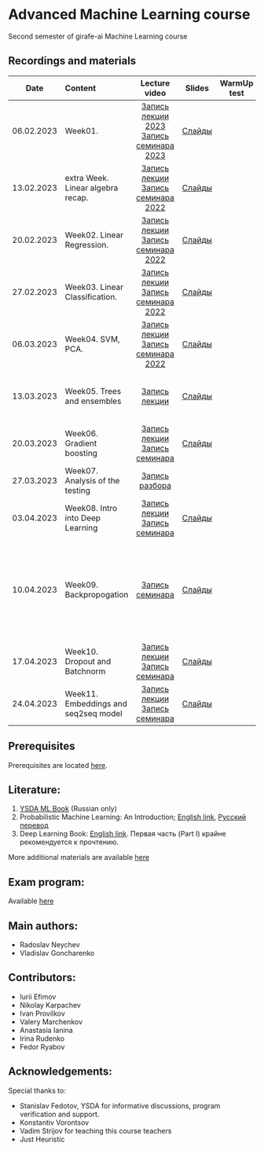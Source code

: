 # Advanced Machine Learning course

Second semester of girafe-ai Machine Learning course

## Recordings and materials

| Date   | Content                | Lecture video | Slides               | WarmUp test             | HW                  | Deadline          | Comments |
|:------:|:-----------------------|:------------:|:------------:|:-----------------------:|:------------------------:|:----------------------:|:----------------------:|
| 06.02.2023 | Week01.  | [Запись лекции 2023](https://www.youtube.com/watch?v=moMlM5Nuk04&list=PLJR10EXrBaAscNEO1spHWyywDx88sGr9b&index=1&t=8s&pp=gAQBiAQB) [Запись семинара 2023](https://youtu.be/8RH2EjNkDrU)| [Слайды](https://github.com/girafe-ai/ml-course/blob/23s_advanced/week01_word_embeddings/MADE__NLP_01_Word_embeddings.pdf) | | [Assignment 01: kNN]() | 23.59 AOE, 16.04.2022 | *По техническим причинам запись лекции 2022 года не велась*
| 13.02.2023 | extra Week. Linear algebra recap. | [Запись лекции](https://youtu.be/vKfdtHnXVEY?list=PLJR10EXrBaAv2vPy05qesewHv9JFc8ZjM) [Запись семинара 2022](https://youtu.be/Ha3pJJnt5YA?list=PLJR10EXrBaAv2vPy05qesewHv9JFc8ZjM)| [Слайды](week0_00_linear_algebra_recap/lecture00-linear_algebra_recap.pdf) |  | |  |  |
| 20.02.2023     | Week02. Linear Regression. | [Запись лекции](https://youtu.be/imzlM4jRbD4?list=PLJR10EXrBaAv2vPy05qesewHv9JFc8ZjM) [Запись семинара 2022](https://youtu.be/LLGLeM3JKDQ?list=PLJR10EXrBaAv2vPy05qesewHv9JFc8ZjM) | [Слайды](week0_02_linear_reg/lect002_linear_regression.pdf) |  |  [Assignment 02: Linear Regression](homeworks/assignment0_02_lin_reg) | 23.59 AOE, 10.10.2022 |  |
| 27.02.2023     | Week03. Linear Classification. | [Запись лекции](https://youtu.be/db1XU_WJHFs?list=PLJR10EXrBaAv2vPy05qesewHv9JFc8ZjM) [Запись семинара 2022](https://youtu.be/vSeETg1two8)   | [Слайды](week0_03_linear_classification/msai-ml_s21_lect003_logistic_regression.pdf)   |  | [Lab01: ML pipeline](https://github.com/girafe-ai/ml-course/tree/22f_basic/homeworks/lab01_ml_pipeline) | 23.59 AOE 10.11.2022 | 
| 06.03.2023     | Week04. SVM, PCA. | [Запись лекции](https://youtu.be/mlA-XxC9Ugg?list=PLJR10EXrBaAv2vPy05qesewHv9JFc8ZjM) [Запись семинара 2022](https://youtu.be/z-JqKoyHHRI?list=PLJR10EXrBaAv2vPy05qesewHv9JFc8ZjM)   | [Слайды](week0_04_svm_and_pca/lect004_svm_pca.pdf) |  |  [Assignment 03: SVM kernel](https://github.com/girafe-ai/ml-course/tree/22f_basic/homeworks/assignment0_03_svm) | 23.59 AOE, 24.10.2022 |  
| 13.03.2023     | Week05. Trees and ensembles | [Запись лекции](https://youtu.be/kbNZsQj2eHk)   | [Слайды](week0_05_trees_and_ensembles/lect005_trees_and_ensembles_style.pdf) | | [Optional assignment 04: Tree from scratch](https://github.com/girafe-ai/ml-course/tree/22f_basic/homeworks/assignment0_04_tree) | 23.59 AOE, 22.12.2022 | Вместо семинара проходила контрольная работа | 
| 20.03.2023     | Week06. Gradient boosting | [Запись лекции](https://youtu.be/Y97xrRiLY1Q) [Запись семинара](https://youtu.be/4vo39B6M270)   | [Слайды](week0_06_boosting/week0_06_gradient_boosting.pdf) | | | |  | 
| 27.03.2023     | Week07. Аnalysis of the testing | [Запись разбора](https://youtu.be/YiO1N6yVJcg)    |  | | | | Вместо лекции были тест и разбор. | 
| 03.04.2023     | Week08. Intro into Deep Learning | [Запись лекции](https://youtu.be/G--msc2IR-Y) [Запись семинара](https://youtu.be/0WMAfRuFHy8)   | [Слайды](https://github.com/girafe-ai/ml-course/blob/22f_basic/week0_07_intro_to_DL/lect007_intro_to_dl_style.pdf) | | | |  | 
| 10.04.2023     | Week09. Backpropogation |  [Запись семинара](https://youtu.be/HGk5xQ0azdo)   | [Слайды]() | | | | Лекция не велась по причине болезни преподавателя, однако был проведён дополнительный семинар по backpropogation | 
| 17.04.2023     | Week10. Dropout and Batchnorm | [Запись лекции](https://youtu.be/UtEV_ILJTA0) [Запись семинара](https://youtu.be/tq-mmdsW5QI)   | [Слайды](https://github.com/girafe-ai/ml-course/blob/22f_basic/week0_08_dropout_batchnorm/lect008_deeplearning_part_2_style.pdf) | | | |  | 
| 24.04.2023     | Week11. Embeddings and seq2seq model | [Запись лекции](https://youtu.be/kUAnB_Leg6E) [Запись семинара](https://youtu.be/KOIEozoCQo0)   | [Слайды](https://github.com/girafe-ai/ml-course/blob/22f_basic/week0_09_embeddings_and_seq2seq/lect009_Language_models_and_RNN.pdf) | | | |  | 



## Prerequisites
Prerequisites are located [here](./prerequisites.md).

## Literature:
1. [YSDA ML Book](https://education.yandex.ru/handbook/ml) (Russian only)
2. Probabilistic Machine Learning: An Introduction; [English link](https://probml.github.io/pml-book/book1.html), [Русский перевод](https://dmkpress.com/catalog/computer/data/978-5-93700-119-1/)
3. Deep Learning Book: [English link](https://www.deeplearningbook.org/). Первая часть (Part I) крайне рекомендуется к прочтению.
 
More additional materials are available [here](https://github.com/girafe-ai/ml-course/blob/22f_basic/extra_materials.md)

## Exam program:
Available [here](./approximate_program.pdf)


## Main authors:
* Radoslav Neychev
* Vladislav Goncharenko

## Contributors:
* Iurii Efimov
* Nikolay Karpachev
* Ivan Provilkov
* Valery Marchenkov
* Anastasia Ianina
* Irina Rudenko
* Fedor Ryabov

## Acknowledgements:
Special thanks to:
* Stanislav Fedotov, YSDA for informative discussions, program verification and support.
* Konstantiv Vorontsov
* Vadim Strijov for teaching this course teachers
* Just Heuristic
